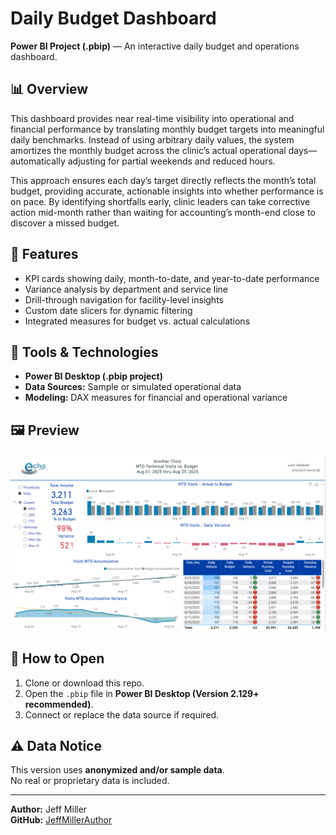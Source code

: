 # Daily Budget Dashboard

**Power BI Project (.pbip)** — An interactive daily budget and operations dashboard.

## 📊 Overview
This dashboard provides near real-time visibility into operational and financial performance by translating monthly budget targets into meaningful daily benchmarks. Instead of using arbitrary daily values, the system amortizes the monthly budget across the clinic’s actual operational days—automatically adjusting for partial weekends and reduced hours.

This approach ensures each day’s target directly reflects the month’s total budget, providing accurate, actionable insights into whether performance is on pace. By identifying shortfalls early, clinic leaders can take corrective action mid-month rather than waiting for accounting’s month-end close to discover a missed budget.


## 🚀 Features
- KPI cards showing daily, month-to-date, and year-to-date performance  
- Variance analysis by department and service line  
- Drill-through navigation for facility-level insights  
- Custom date slicers for dynamic filtering  
- Integrated measures for budget vs. actual calculations  

## 🧰 Tools & Technologies
- **Power BI Desktop (.pbip project)**  
- **Data Sources:** Sample or simulated operational data  
- **Modeling:** DAX measures for financial and operational variance  

## 🖼️ Preview
![Dashboard Preview](images/Daily%20Budget%20Current%20MTD%20Screenshot.png)


## 🧩 How to Open
1. Clone or download this repo.  
2. Open the `.pbip` file in **Power BI Desktop (Version 2.129+ recommended)**.  
3. Connect or replace the data source if required.  

## ⚠️ Data Notice
This version uses **anonymized and/or sample data**.  
No real or proprietary data is included.

---

**Author:** Jeff Miller  
**GitHub:** [JeffMillerAuthor](https://github.com/JeffMillerAuthor)
